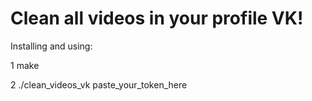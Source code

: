# Clean all videos in your profile VK!
Installing and using:

1 make

2 ./clean_videos_vk paste_your_token_here

